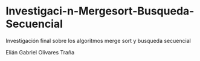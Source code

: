 # Investigaci-n-Mergesort-Busqueda-Secuencial
Investigación final sobre los algoritmos merge sort y busqueda secuencial

Elián Gabriel Olivares Traña
